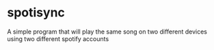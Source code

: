# spotisync
A simple program that will play the same song on two different devices using two different spotify accounts
